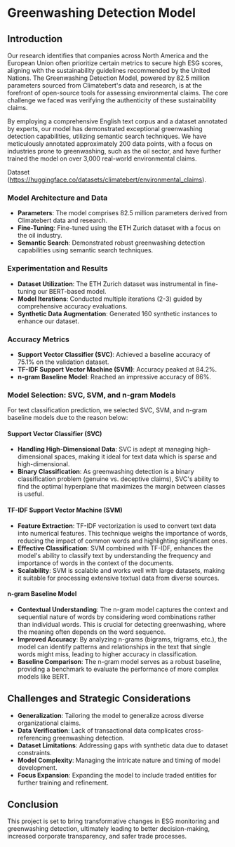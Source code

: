 
# Greenwashing Detection Model

## Introduction

Our research identifies that companies across North America and the European Union often prioritize certain metrics to secure high ESG scores, aligning with the sustainability guidelines recommended by the United Nations. The Greenwashing Detection Model, powered by 82.5 million parameters sourced from Climatebert's data and research, is at the forefront of open-source tools for assessing environmental claims. The core challenge we faced was verifying the authenticity of these sustainability claims.

By employing a comprehensive English text corpus and a dataset annotated by experts, our model has demonstrated exceptional greenwashing detection capabilities, utilizing semantic search techniques. We have meticulously annotated approximately 200 data points, with a focus on industries prone to greenwashing, such as the oil sector, and have further trained the model on over 3,000 real-world environmental claims.

Dataset (https://huggingface.co/datasets/climatebert/environmental_claims).

### Model Architecture and Data

- **Parameters**: The model comprises 82.5 million parameters derived from Climatebert data and research.
- **Fine-Tuning**: Fine-tuned using the ETH Zurich dataset with a focus on the oil industry.
- **Semantic Search**: Demonstrated robust greenwashing detection capabilities using semantic search techniques.

### Experimentation and Results

- **Dataset Utilization**: The ETH Zurich dataset was instrumental in fine-tuning our BERT-based model.
- **Model Iterations**: Conducted multiple iterations (2-3) guided by comprehensive accuracy evaluations.
- **Synthetic Data Augmentation**: Generated 160 synthetic instances to enhance our dataset.

### Accuracy Metrics

- **Support Vector Classifier (SVC)**: Achieved a baseline accuracy of 75.1% on the validation dataset.
- **TF-IDF Support Vector Machine (SVM)**: Accuracy peaked at 84.2%.
- **n-gram Baseline Model**: Reached an impressive accuracy of 86%.

### Model Selection: SVC, SVM, and n-gram Models

For text classification prediction, we selected SVC, SVM, and n-gram baseline models due to the reason below:

#### Support Vector Classifier (SVC)
- **Handling High-Dimensional Data**: SVC is adept at managing high-dimensional spaces, making it ideal for text data which is sparse and high-dimensional.
- **Binary Classification**: As greenwashing detection is a binary classification problem (genuine vs. deceptive claims), SVC's ability to find the optimal hyperplane that maximizes the margin between classes is useful.

#### TF-IDF Support Vector Machine (SVM)
- **Feature Extraction**: TF-IDF vectorization is used to convert text data into numerical features. This technique weighs the importance of words, reducing the impact of common words and highlighting significant ones.
- **Effective Classification**: SVM combined with TF-IDF, enhances the model's ability to classify text by understanding the frequency and importance of words in the context of the documents.
- **Scalability**: SVM is scalable and works well with large datasets, making it suitable for processing extensive textual data from diverse sources.

#### n-gram Baseline Model
- **Contextual Understanding**: The n-gram model captures the context and sequential nature of words by considering word combinations rather than individual words. This is crucial for detecting greenwashing, where the meaning often depends on the word sequence.
- **Improved Accuracy**: By analyzing n-grams (bigrams, trigrams, etc.), the model can identify patterns and relationships in the text that single words might miss, leading to higher accuracy in classification.
- **Baseline Comparison**: The n-gram model serves as a robust baseline, providing a benchmark to evaluate the performance of more complex models like BERT.

## Challenges and Strategic Considerations

- **Generalization**: Tailoring the model to generalize across diverse organizational claims.
- **Data Verification**: Lack of transactional data complicates cross-referencing greenwashing detection.
- **Dataset Limitations**: Addressing gaps with synthetic data due to dataset constraints.
- **Model Complexity**: Managing the intricate nature and timing of model development.
- **Focus Expansion**: Expanding the model to include traded entities for further training and refinement.

## Conclusion

This project is set to bring transformative changes in ESG monitoring and greenwashing detection, ultimately leading to better decision-making, increased corporate transparency, and safer trade processes.





























